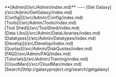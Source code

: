 <div class='linkbox'>
**[Admin](/src/Admin/index.md)**
----
[Get Galaxy](/src/Admin/GetGalaxy/index.md)<br />
[Config|](/src/Admin/Config/index.md)<br />
[Tools](/src/Admin/Tools/index.md)<br />
[Tool Shed](/src/ToolShed/index.md)<br />
[Data Libs](/src/Admin/DataLibraries/index.md)<br />
[Datatypes](/src/Admin/Datatypes/index.md)<br />
[Develop](/src/Develop/index.md)<br />
[Quotas](/src/Admin/DiskQuotas/index.md)<br />
[FAQ](/src/Admin/FAQ/index.md)<br />
[Tutorials](/src/Admin/Training/index.md)<br />
[CloudMan](/src/CloudMan/index.md)<br />
[Search](http://galaxyproject.org/search/getgalaxy)
</div>
